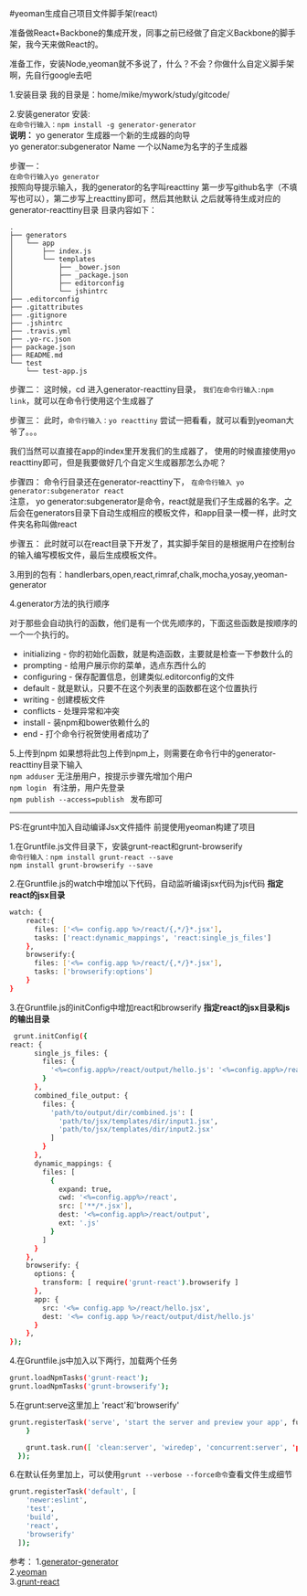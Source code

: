 #yeoman生成自己项目文件脚手架(react)

准备做React+Backbone的集成开发，同事之前已经做了自定义Backbone的脚手架，我今天来做React的。

准备工作，安装Node,yeoman就不多说了，什么？不会？你做什么自定义脚手架啊，先自行google去吧

1.安装目录
我的目录是：home/mike/mywork/study/gitcode/ 

2.安装generator
安装:  
`在命令行输入：npm install -g generator-generator`  
**说明：**
yo generator 生成器一个新的生成器的向导  
yo generator:subgenerator Name 一个以Name为名字的子生成器  

步骤一：  
`在命令行输入yo generator`   
按照向导提示输入，我的generator的名字叫reacttiny
第一步写github名字（不填写也可以），第二步写上reacttiny即可，然后其他默认
之后就等待生成对应的generator-reacttiny目录
目录内容如下：


    .
    ├── generators
    │   └── app
    │       ├── index.js
    │       └── templates
    │           ├── _bower.json
    │           ├── _package.json
    │           ├── editorconfig
    │           └── jshintrc
    ├── .editorconfig
    ├── .gitattributes
    ├── .gitignore
    ├── .jshintrc
    ├── .travis.yml
    ├── .yo-rc.json
    ├── package.json
    ├── README.md
    └── test
        └── test-app.js


步骤二：
这时候，cd 进入generator-reacttiny目录，
`我们在命令行输入:npm link`，就可以在命令行使用这个生成器了

步骤三：
此时，`命令行输入：yo reacttiny`
尝试一把看看，就可以看到yeoman大爷了。。。

我们当然可以直接在app的index里开发我们的生成器了，
使用的时候直接使用yo reacttiny即可，但是我要做好几个自定义生成器那怎么办呢？

步骤四：
命令行目录还在generator-reacttiny下，
`在命令行输入 yo generator:subgenerator react`  
注意， yo generator:subgenerator是命令，react就是我们子生成器的名字。之后会在generators目录下自动生成相应的模板文件，和app目录一模一样，此时文件夹名称叫做react

步骤五：
此时就可以在react目录下开发了，其实脚手架目的是根据用户在控制台的输入编写模板文件，最后生成模板文件。

3.用到的包有：handlerbars,open,react,rimraf,chalk,mocha,yosay,yeoman-generator


4.generator方法的执行顺序

对于那些会自动执行的函数，他们是有一个优先顺序的，下面这些函数是按顺序的一个一个执行的。

* initializing - 你的初始化函数，就是构造函数，主要就是检查一下参数什么的
 * prompting - 给用户展示你的菜单，选点东西什么的
* configuring - 保存配置信息，创建类似.editorconfig的文件
* default - 就是默认，只要不在这个列表里的函数都在这个位置执行
* writing - 创建模板文件
* conflicts - 处理异常和冲突
* install - 装npm和bower依赖什么的
* end - 打个命令行祝贺使用者成功了

5.上传到npm
 如果想将此包上传到npm上，则需要在命令行中的generator-reacttiny目录下输入  
`npm adduser` 无注册用户，按提示步骤先增加个用户  
`npm login ` 有注册，用户先登录  
`npm publish --access=publish ` 发布即可  

---
PS:在grunt中加入自动编译Jsx文件插件
前提使用yeoman构建了项目

1.在Gruntfile.js文件目录下，安装grunt-react和grunt-browserify   
`命令行输入：npm install grunt-react --save`  
`npm install grunt-browserify --save`  

2.在Gruntfile.js的watch中增加以下代码，自动监听编译jsx代码为js代码
**指定react的jsx目录**
  ```bash
watch: {
      react:{
        files: ['<%= config.app %>/react/{,*/}*.jsx'],
        tasks: ['react:dynamic_mappings', 'react:single_js_files']
      },
      browserify:{
        files: ['<%= config.app %>/react/{,*/}*.jsx'],
        tasks: ['browserify:options']
      }
}
```

3.在Gruntfile.js的initConfig中增加react和browserify
**指定react的jsx目录和js的输出目录**
```bash
 grunt.initConfig({
react: {
      single_js_files: {
        files: {
          '<%=config.app%>/react/output/hello.js': '<%=config.app%>/react/hello.jsx'
        }
      },
      combined_file_output: {
        files: {
          'path/to/output/dir/combined.js': [
            'path/to/jsx/templates/dir/input1.jsx',
            'path/to/jsx/templates/dir/input2.jsx'
          ]
        }
      },
      dynamic_mappings: {
        files: [
          {
            expand: true,
            cwd: '<%=config.app%>/react',
            src: ['**/*.jsx'],
            dest: '<%=config.app%>/react/output',
            ext: '.js'
          }
        ]
      }
    },
    browserify: {
      options: {
        transform: [ require('grunt-react').browserify ]
      },
      app: {
        src: '<%= config.app %>/react/hello.jsx',
        dest: '<%= config.app %>/react/output/dist/hello.js'
      }
    },
});
```
4.在Gruntfile.js中加入以下两行，加载两个任务
```bash
grunt.loadNpmTasks('grunt-react');
grunt.loadNpmTasks('grunt-browserify');
```
5.在grunt:serve这里加上 'react'和'browserify'
```bash
grunt.registerTask('serve', 'start the server and preview your app', function (target) { if (target === 'dist') { return grunt.task.run(['build', 'browserSync:dist']);
    }

    grunt.task.run([ 'clean:server', 'wiredep', 'concurrent:server', 'postcss', 'browserSync:livereload', 'watch', 'react', 'browserify'  ]);
  });
```
6.在默认任务里加上，可以使用`grunt --verbose --force命令`查看文件生成细节
```bash
grunt.registerTask('default', [
    'newer:eslint',
    'test',
    'build',
    'react',
    'browserify'
  ]);
```
参考：
1.[generator-generator](https://github.com/yeoman/generator-generator)  
2.[yeoman](http://yeoman.io/authoring/index.html)  
3.[grunt-react](https://www.npmjs.com/package/grunt-react)
